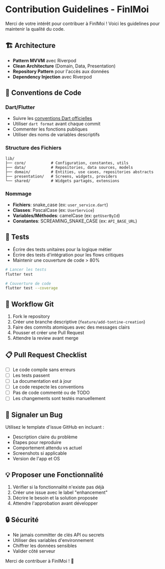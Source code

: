 # Contribution Guidelines - FinIMoi

Merci de votre intérêt pour contribuer à FinIMoi ! Voici les guidelines pour maintenir la qualité du code.

## 🏗️ Architecture

- **Pattern MVVM** avec Riverpod
- **Clean Architecture** (Domain, Data, Presentation)
- **Repository Pattern** pour l'accès aux données
- **Dependency Injection** avec Riverpod

## 📝 Conventions de Code

### Dart/Flutter
- Suivre les [conventions Dart officielles](https://dart.dev/guides/language/effective-dart)
- Utiliser `dart format` avant chaque commit
- Commenter les fonctions publiques
- Utiliser des noms de variables descriptifs

### Structure des Fichiers
```
lib/
├── core/           # Configuration, constantes, utils
├── data/           # Repositories, data sources, models
├── domain/         # Entities, use cases, repositories abstracts
├── presentation/   # Screens, widgets, providers
└── shared/         # Widgets partagés, extensions
```

### Nommage
- **Fichiers**: snake_case (ex: `user_service.dart`)
- **Classes**: PascalCase (ex: `UserService`)
- **Variables/Méthodes**: camelCase (ex: `getUserById`)
- **Constantes**: SCREAMING_SNAKE_CASE (ex: `API_BASE_URL`)

## 🧪 Tests

- Écrire des tests unitaires pour la logique métier
- Écrire des tests d'intégration pour les flows critiques
- Maintenir une couverture de code > 80%

```bash
# Lancer les tests
flutter test

# Couverture de code
flutter test --coverage
```

## 🔄 Workflow Git

1. Fork le repository
2. Créer une branche descriptive (`feature/add-tontine-creation`)
3. Faire des commits atomiques avec des messages clairs
4. Pousser et créer une Pull Request
5. Attendre la review avant merge

## 📋 Pull Request Checklist

- [ ] Le code compile sans erreurs
- [ ] Les tests passent
- [ ] La documentation est à jour
- [ ] Le code respecte les conventions
- [ ] Pas de code commenté ou de TODO
- [ ] Les changements sont testés manuellement

## 🐛 Signaler un Bug

Utilisez le template d'issue GitHub en incluant :
- Description claire du problème
- Étapes pour reproduire
- Comportement attendu vs actuel
- Screenshots si applicable
- Version de l'app et OS

## 💡 Proposer une Fonctionnalité

1. Vérifier si la fonctionnalité n'existe pas déjà
2. Créer une issue avec le label "enhancement"
3. Décrire le besoin et la solution proposée
4. Attendre l'approbation avant développer

## 🔒 Sécurité

- Ne jamais committer de clés API ou secrets
- Utiliser des variables d'environnement
- Chiffrer les données sensibles
- Valider côté serveur

Merci de contribuer à FinIMoi ! 🚀
